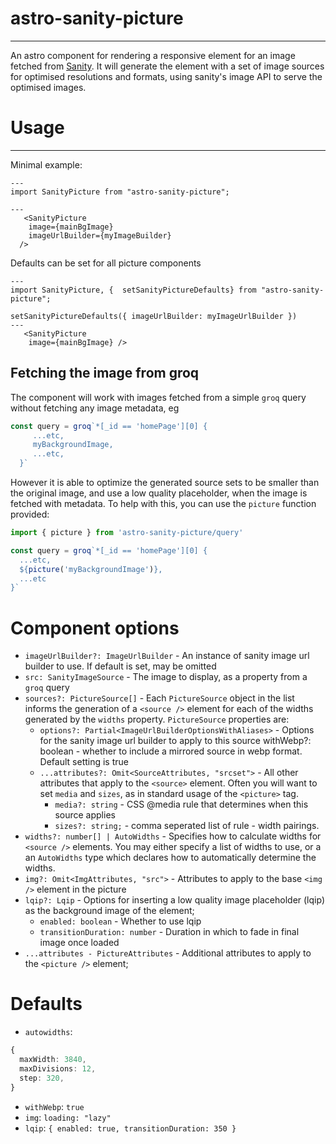 # astro-sanity-picture
---
An astro component for rendering a responsive <picture> element for an image fetched from [Sanity](https://www.sanity.io). It will generate the element with a set of image sources for optimised resolutions and formats, using sanity's image API to serve the optimised images.

# Usage
---
Minimal example:

```astro
---
import SanityPicture from "astro-sanity-picture";

---
   <SanityPicture
    image={mainBgImage}
    imageUrlBuilder={myImageBuilder}
  /> 
```

Defaults can be set for all picture components

```astro
---
import SanityPicture, {  setSanityPictureDefaults} from "astro-sanity-picture";

setSanityPictureDefaults({ imageUrlBuilder: myImageUrlBuilder })
---
   <SanityPicture
    image={mainBgImage} /> 
```

## Fetching the image from groq
The component will work with images fetched from a simple `groq`  query without fetching any image metadata, eg

```ts
const query = groq`*[_id == 'homePage'][0] {
     ...etc,
     myBackgroundImage,
     ...etc,
  }`
```

However it is able to optimize the generated source sets to be smaller than the original image, and use a low quality placeholder, when the image is fetched with metadata.
To help with this, you can use the `picture` function provided:

```ts
import { picture } from 'astro-sanity-picture/query'

const query = groq`*[_id == 'homePage'][0] {
  ...etc,
  ${picture('myBackgroundImage')},
  ...etc
}`
```

# Component options

- `imageUrlBuilder?: ImageUrlBuilder` - An instance of sanity image url builder to use. If default is set, may be omitted
- `src: SanityImageSource` - The image to display, as a property from a `groq` query
- `sources?: PictureSource[]` - Each `PictureSource` object in the list informs the generation of a `<source />` element for each of the widths generated by the `widths` property. `PictureSource` properties are:
  - `options?: Partial<ImageUrlBuilderOptionsWithAliases>` - Options for the sanity image url builder to apply to this source
  withWebp?: boolean - whether to include a mirrored source in webp format. Default setting is true
  - `...attributes?: Omit<SourceAttributes, "srcset">` - All other attributes that apply to the `<source>` element. Often you will want to set `media` and `sizes`, as in standard usage of the `<picture>` tag.
    - `media?: string` - CSS @media rule that determines when this source applies
    - `sizes?: string;` - comma seperated list of rule - width pairings.
- `widths?: number[] | AutoWidths` - Specifies how to calculate widths for `<source />` elements. You may either specify a list of widths to use, or a an `AutoWidths` type which declares how to automatically determine the widths. 
- `img?: Omit<ImgAttributes, "src">` - Attributes to apply to the base `<img />` element in the picture
- `lqip?: Lqip` - Options for inserting a low quality image placeholder (lqip) as the background image of the element;
  - `enabled: boolean` - Whether to use lqip
  - `transitionDuration: number` - Duration in which to fade in final image once loaded
- `...attributes - PictureAttributes` - Additional attributes to apply to the `<picture />` element;

# Defaults 
- `autowidths`:
```ts
{
  maxWidth: 3840,
  maxDivisions: 12,
  step: 320,
}
```
- `withWebp`: `true`
- `img`: `loading: "lazy"`
- `lqip`: `{ enabled: true, transitionDuration: 350 }`
